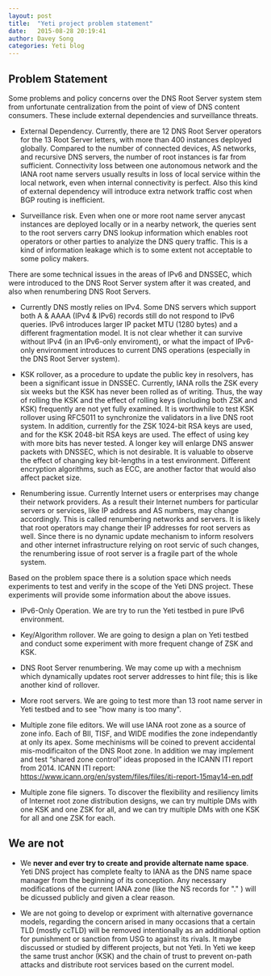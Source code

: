 ```yaml
---
layout: post
title:  "Yeti project problem statement"
date:   2015-08-28 20:19:41
author: Davey Song 
categories: Yeti blog
---
```


## Problem Statement 

Some problems and policy concerns over the DNS Root Server system stem from unfortunate centralization from the point of view of DNS content consumers. These include external dependencies and surveillance threats. 

* External Dependency. Currently, there are 12 DNS Root Server operators for the 13 Root Server letters, with more than 400 instances deployed globally. Compared to the number of connected devices, AS networks, and recursive DNS servers, the number of root instances is far from sufficient. Connectivity loss between one autonomous network and the IANA root name servers usually results in loss of local service within the local network, even when internal connectivity is perfect. Also this kind of external dependency will introduce extra network traffic cost when BGP routing is inefficient.

* Surveillance risk. Even when one or more root name server anycast instances are deployed locally or in a nearby network, the queries sent to the root servers carry DNS lookup information which enables root operators or other parties to analyize the DNS query traffic. This is a kind of information leakage which is to some extent not acceptable to some policy makers.

There are some technical issues in the areas of IPv6 and DNSSEC, which were introduced to the DNS Root Server system after it was created, and also when renumbering DNS Root Servers.

* Currently DNS mostly relies on IPv4. Some DNS servers which support both A & AAAA (IPv4 & IPv6) records still do not respond to IPv6 queries. IPv6 introduces larger IP packet MTU (1280 bytes) and a different fragmentation model. It is not clear whether it can survive without IPv4 (in an IPv6-only enviroment), or what the impact of IPv6-only environment introduces to current DNS operations (especially in the DNS Root Server system).

* KSK rollover, as a procedure to update the public key in resolvers, has been a significant issue in DNSSEC. Currently, IANA rolls the ZSK every six weeks but the KSK has never been rolled as of writing. Thus, the way of rolling the KSK and the effect of rolling keys (including both ZSK and KSK) frequently are not yet fully examined. It is worthwhile to test KSK rollover using RFC5011 to synchronize the validators in a live DNS root system. In addition, currently for the ZSK 1024-bit RSA keys are used, and for the KSK 2048-bit RSA keys are used. The effect of using key with more bits has never tested. A longer key will enlarge DNS answer packets with DNSSEC, which is not desirable. It is valuable to observe the effect of changing key bit-lengths in a test environment. Different encryption algorithms, such as ECC, are another factor that would also affect packet size.

* Renumbering issue. Currently Internet users or enterprises may change their network providers. As a result their Internet numbers for particular servers or services, like IP address and AS numbers, may change accordingly. This is called renumbering networks and servers. It is likely that root operators may change their IP addresses for root servers as well. Since there is no dynamic update mechanism to inform resolvers and other internet infrastructure relying on root servic of such changes, the renumbering issue of root server is a fragile part of the whole system.

Based on the problem space there is a solution space which needs experiments to test and verify in the scope of the Yeti DNS project. These experiments will provide some information about the above issues. 

* IPv6-Only Operation. We are try to run the Yeti testbed in pure IPv6 environment. 

* Key/Algorithm rollover. We are going to design a plan on Yeti testbed and conduct some experiment with more frequent change of ZSK and KSK.

* DNS Root Server renumbering. We may come up with a mechnism which dynamically updates root server addresses to hint file; this is like another kind of rollover.

* More root servers. We are going to test more than 13 root name server in Yeti testbed and to see "how many is too many".

* Multiple zone file editors. We will use IANA root zone as a source of zone info. Each of BII, TISF, and WIDE modifies the zone independantly at only its apex. Some mechinisms will be coined to prevent accidental mis-modificaiton of the DNS Root zone. In addition we may implement and test “shared zone control” ideas proposed in the ICANN ITI report from 2014. ICANN ITI report:   https://www.icann.org/en/system/files/files/iti-report-15may14-en.pdf

* Multiple zone file signers. To discover the flexibility and resiliency limits of Internet root zone distribution designs, we can try multiple DMs with one KSK and one ZSK for all, and we can try multiple DMs with one KSK for all and one ZSK for each.

## We are not

* We **never and ever try to create and provide alternate name space**. Yeti DNS project has complete fealty to IANA as the DNS name space manager from the beginning of its conception. Any necessary modifications of the current IANA zone (like the NS records for "." ) will be dicussed publicly and given a clear reason. 

* We are not going to develop or expriment with alternative governance models, regarding the concern arised in many occasions that a certain TLD (mostly ccTLD) will be removed intentionally as an additional option for punishment or sanction from USG to against its rivals. It maybe discussed or studied by different projects, but not Yeti. In Yeti we keep the same trust anchor (KSK) and the chain of trust to prevent on-path attacks and distribute root services based on the current model.

